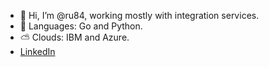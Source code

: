 - 👋 Hi, I’m @ru84, working mostly with integration services.
- 🌱 Languages: Go and Python.
- ⛅ Clouds: IBM and Azure.
- [LinkedIn](https://linkedin.com/in/dr-ruchi-yadav)
